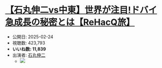 # [【石丸伸二vs中東】世界が注目!ドバイ急成長の秘密とは【ReHacQ旅】](https://www.youtube.com/watch?v=2mwUVTAsmoU)
-   公開日: 2025-02-24
-   視聴数: 423,793
-   **いいね数: 11,839**
-   出演者: [石丸伸二](/rehacq_fan/people/石丸伸二 "wikilink")
    - [![](https://img.youtube.com/vi/2mwUVTAsmoU/hqdefault.jpg)](https://www.youtube.com/watch?v=2mwUVTAsmoU)
